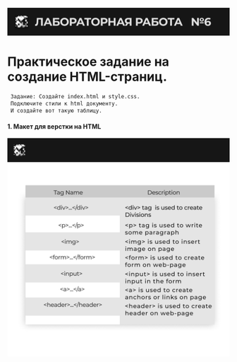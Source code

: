 ![alt MATE Programming Lab](https://github.com/MATE-Programming/Lab_logo/blob/main/lab_6.svg?raw=true)
# Практическое задание на создание HTML-страниц.
     Задание: Создайте index.html и style.css. 
     Подключите стили к html документу. 
     И создайте вот такую таблицу.

#### 1. Макет для верстки на HTML
![alt MATE Programming Lab](https://github.com/MATE-Programming/Lab_logo/blob/main/FER_6/Frame%20108.png?raw=true)
